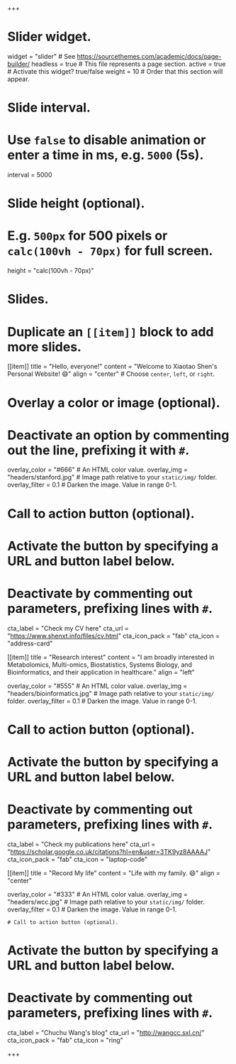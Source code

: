 +++
# Slider widget.
widget = "slider"  # See https://sourcethemes.com/academic/docs/page-builder/
headless = true  # This file represents a page section.
active = true  # Activate this widget? true/false
weight = 10  # Order that this section will appear.

# Slide interval.
# Use `false` to disable animation or enter a time in ms, e.g. `5000` (5s).
interval = 5000

# Slide height (optional).
# E.g. `500px` for 500 pixels or `calc(100vh - 70px)` for full screen.
height = "calc(100vh - 70px)"

# Slides.
# Duplicate an `[[item]]` block to add more slides.
[[item]]
  title = "Hello, everyone!"
  content = "Welcome to Xiaotao Shen's Personal Website! :smile:"
  align = "center"  # Choose `center`, `left`, or `right`.

  # Overlay a color or image (optional).
  #   Deactivate an option by commenting out the line, prefixing it with `#`.
  overlay_color = "#666"  # An HTML color value.
  overlay_img = "headers/stanford.jpg"  # Image path relative to your `static/img/` folder.
  overlay_filter = 0.1  # Darken the image. Value in range 0-1.

  # Call to action button (optional).
  #   Activate the button by specifying a URL and button label below.
  #   Deactivate by commenting out parameters, prefixing lines with `#`.
  cta_label = "Check my CV here"
  cta_url = "https://www.shenxt.info/files/cv.html"
  cta_icon_pack = "fab"
  cta_icon = "address-card"

[[item]]
  title = "Research interest"
  content = "I am broadly interested in Metabolomics, Multi-omics, Biostatistics, Systems Biology, and Bioinformatics, and their application in healthcare."
  align = "left"

  overlay_color = "#555"  # An HTML color value.
  overlay_img = "headers/bioinformatics.jpg"  # Image path relative to your `static/img/` folder.
  overlay_filter = 0.1  # Darken the image. Value in range 0-1.
  
  # Call to action button (optional).
  #   Activate the button by specifying a URL and button label below.
  #   Deactivate by commenting out parameters, prefixing lines with `#`.
  cta_label = "Check my publications here"
  cta_url = "https://scholar.google.co.uk/citations?hl=en&user=3TK9yz8AAAAJ"
  cta_icon_pack = "fab"
  cta_icon = "laptop-code"
  
[[item]]
  title = "Record My life"
  content = "Life with my family. :smile:"
  align = "center"

  overlay_color = "#333"  # An HTML color value.
  overlay_img = "headers/wcc.jpg"  # Image path relative to your `static/img/` folder.
  overlay_filter = 0.1  # Darken the image. Value in range 0-1.
  
    # Call to action button (optional).
  #   Activate the button by specifying a URL and button label below.
  #   Deactivate by commenting out parameters, prefixing lines with `#`.
  cta_label = "Chuchu Wang's blog"
  cta_url = "http://wangcc.sxl.cn/"
  cta_icon_pack = "fab"
  cta_icon = "ring"
  
+++
